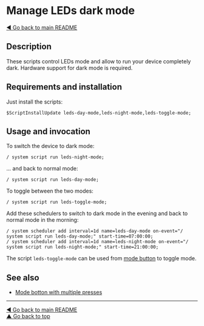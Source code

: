 Manage LEDs dark mode
=====================

[◀ Go back to main README](../README.md)

Description
-----------

These scripts control LEDs mode and allow to run your device
completely dark. Hardware support for dark mode is required.

Requirements and installation
-----------------------------

Just install the scripts:

    $ScriptInstallUpdate leds-day-mode,leds-night-mode,leds-toggle-mode;

Usage and invocation
--------------------

To switch the device to dark mode:

    / system script run leds-night-mode;

... and back to normal mode:

    / system script run leds-day-mode;

To toggle between the two modes:

    / system script run leds-toggle-mode;

Add these schedulers to switch to dark mode in the evening and back to
normal mode in the morning:

    / system scheduler add interval=1d name=leds-day-mode on-event="/ system script run leds-day-mode;" start-time=07:00:00;
    / system scheduler add interval=1d name=leds-night-mode on-event="/ system script run leds-night-mode;" start-time=21:00:00;

The script `leds-toggle-mode` can be used from [mode button](mode-button.md)
to toggle mode.

See also
--------

* [Mode botton with multiple presses](mode-button.md)

---
[◀ Go back to main README](../README.md)  
[▲ Go back to top](#top)
